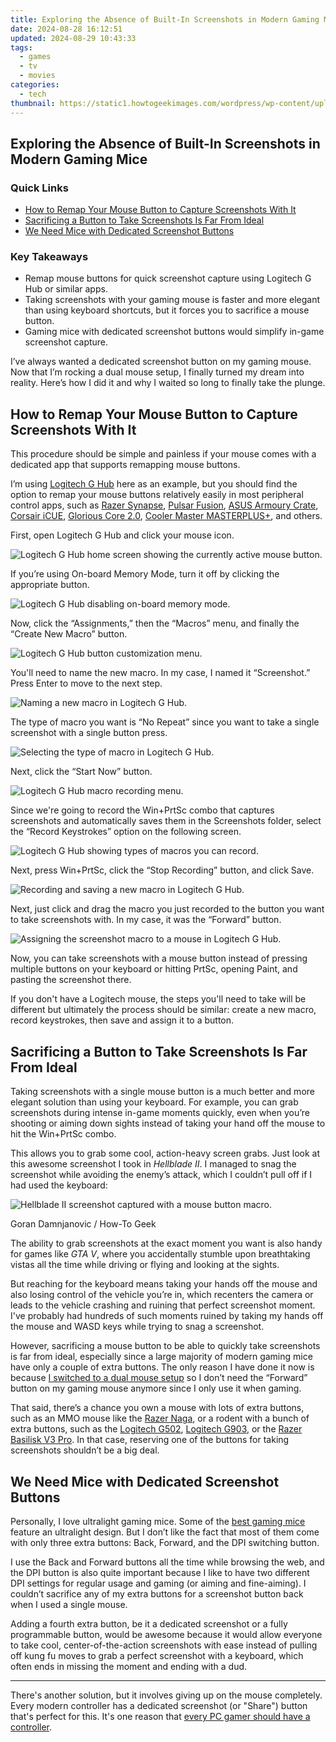 ```yaml
---
title: Exploring the Absence of Built-In Screenshots in Modern Gaming Mice
date: 2024-08-28 16:12:51
updated: 2024-08-29 10:43:33
tags:
  - games
  - tv
  - movies
categories:
  - tech
thumbnail: https://static1.howtogeekimages.com/wordpress/wp-content/uploads/2023/11/person-using-a-gaming-mouse-under-pink-neon-lights-next-to-an-rgb-keyboard.jpg
---
```


## Exploring the Absence of Built-In Screenshots in Modern Gaming Mice

### Quick Links

* [How to Remap Your Mouse Button to Capture Screenshots With It](https://pokemon-go-android.techidaily.com/in-2024-unova-stone-pokemon-go-evolution-list-and-how-catch-them-for-realme-11x-5g-drfone-by-drfone-virtual-android/)
* [Sacrificing a Button to Take Screenshots Is Far From Ideal](https://win11-tips.techidaily.com/switchtonightvisioninnotepadwin/)
* [We Need Mice with Dedicated Screenshot Buttons](https://sound-tweaking.techidaily.com/in-2024-top-5-digital-audio-file-organizers-for-seamless-mp3-management/)

### Key Takeaways

* Remap mouse buttons for quick screenshot capture using Logitech G Hub or similar apps.
* Taking screenshots with your gaming mouse is faster and more elegant than using keyboard shortcuts, but it forces you to sacrifice a mouse button.
* Gaming mice with dedicated screenshot buttons would simplify in-game screenshot capture.

 I’ve always wanted a dedicated screenshot button on my gaming mouse. Now that I’m rocking a dual mouse setup, I finally turned my dream into reality. Here’s how I did it and why I waited so long to finally take the plunge.

##  How to Remap Your Mouse Button to Capture Screenshots With It

 This procedure should be simple and painless if your mouse comes with a dedicated app that supports remapping mouse buttons.

 I’m using [Logitech G Hub](https://www.logitechg.com/en-us/innovation/g-hub.html) here as an example, but you should find the option to remap your mouse buttons relatively easily in most peripheral control apps, such as [Razer Synapse](https://razer.a9yw.net/c/156932/642901/10229?subId1=UUhtgUeUpU2004276&subId2=ehtg&u=https%3A%2F%2Fwww.razer.com%2Fsynapse-3), [Pulsar Fusion](https://www.pulsar.gg/pages/download), [ASUS Armoury Crate](https://rog.asus.com/mice-mouse-pads/mice/ambidextrous/rog-harpe-ace-aim-lab-edition-model/helpdesk%5Fdownload/), [Corsair iCUE](https://www.corsair.com/us/en/s/downloads), [Glorious Core 2.0](https://www.gloriousgaming.com/pages/software), [Cooler Master MASTERPLUS+](https://masterplus.coolermaster.com/), and others.

 First, open Logitech G Hub and click your mouse icon.

![Logitech G Hub home screen showing the currently active mouse button.](https://static1.howtogeekimages.com/wordpress/wp-content/uploads/2024/07/how-to-add-a-screenshot-button-to-your-mouse-01.png) 

 If you’re using On-board Memory Mode, turn it off by clicking the appropriate button.

![Logitech G Hub disabling on-board memory mode.](https://static1.howtogeekimages.com/wordpress/wp-content/uploads/2024/07/how-to-add-a-screenshot-button-to-your-mouse-02.png) 

 Now, click the “Assignments,” then the “Macros” menu, and finally the “Create New Macro” button.

![Logitech G Hub button customization menu.](https://static1.howtogeekimages.com/wordpress/wp-content/uploads/2024/07/how-to-add-a-screenshot-button-to-your-mouse-03.png) 

 You'll need to name the new macro. In my case, I named it “Screenshot.” Press Enter to move to the next step.

![Naming a new macro in Logitech G Hub.](https://static1.howtogeekimages.com/wordpress/wp-content/uploads/2024/07/how-to-add-a-screenshot-button-to-your-mouse-04.png) 

 The type of macro you want is “No Repeat” since you want to take a single screenshot with a single button press.

![Selecting the type of macro in Logitech G Hub.](https://static1.howtogeekimages.com/wordpress/wp-content/uploads/2024/07/how-to-add-a-screenshot-button-to-your-mouse-05.png) 

 Next, click the “Start Now” button.

![Logitech G Hub macro recording menu.](https://static1.howtogeekimages.com/wordpress/wp-content/uploads/2024/07/how-to-add-a-screenshot-button-to-your-mouse-06.png) 

 Since we're going to record the Win+PrtSc combo that captures screenshots and automatically saves them in the Screenshots folder, select the “Record Keystrokes” option on the following screen.

![Logitech G Hub showing types of macros you can record.](https://static1.howtogeekimages.com/wordpress/wp-content/uploads/2024/07/how-to-add-a-screenshot-button-to-your-mouse-07.png) 

 Next, press Win+PrtSc, click the “Stop Recording” button, and click Save.

![Recording and saving a new macro in Logitech G Hub.](https://static1.howtogeekimages.com/wordpress/wp-content/uploads/2024/07/how-to-add-a-screenshot-button-to-your-mouse-08.png) 

 Next, just click and drag the macro you just recorded to the button you want to take screenshots with. In my case, it was the “Forward” button.

![Assigning the screenshot macro to a mouse in Logitech G Hub.](https://static1.howtogeekimages.com/wordpress/wp-content/uploads/2024/07/how-to-add-a-screenshot-button-to-your-mouse-09.png) 

 Now, you can take screenshots with a mouse button instead of pressing multiple buttons on your keyboard or hitting PrtSc, opening Paint, and pasting the screenshot there.

 If you don't have a Logitech mouse, the steps you'll need to take will be different but ultimately the process should be similar: create a new macro, record keystrokes, then save and assign it to a button.

##  Sacrificing a Button to Take Screenshots Is Far From Ideal

 Taking screenshots with a single mouse button is a much better and more elegant solution than using your keyboard. For example, you can grab screenshots during intense in-game moments quickly, even when you’re shooting or aiming down sights instead of taking your hand off the mouse to hit the Win+PrtSc combo.

 This allows you to grab some cool, action-heavy screen grabs. Just look at this awesome screenshot I took in _Hellblade II_. I managed to snag the screenshot while avoiding the enemy’s attack, which I couldn’t pull off if I had used the keyboard:

![Hellblade II screenshot captured with a mouse button macro.](https://static1.howtogeekimages.com/wordpress/wp-content/uploads/2024/07/screenshot-1319.png) 

Goran Damnjanovic / How-To Geek

 The ability to grab screenshots at the exact moment you want is also handy for games like _GTA V_, where you accidentally stumble upon breathtaking vistas all the time while driving or flying and looking at the sights.

 But reaching for the keyboard means taking your hands off the mouse and also losing control of the vehicle you’re in, which recenters the camera or leads to the vehicle crashing and ruining that perfect screenshot moment. I've probably had hundreds of such moments ruined by taking my hands off the mouse and WASD keys while trying to snag a screenshot.

 However, sacrificing a mouse button to be able to quickly take screenshots is far from ideal, especially since a large majority of modern gaming mice have only a couple of extra buttons. The only reason I have done it now is because [I switched to a dual mouse setup](https://screen-mirror.techidaily.com/guide-to-mirror-your-itel-s23-to-other-android-devices-drfone-by-drfone-android/) so I don’t need the “Forward” button on my gaming mouse anymore since I only use it when gaming.

 That said, there’s a chance you own a mouse with lots of extra buttons, such as an MMO mouse like the [Razer Naga](https://razer.a9yw.net/c/156932/642901/10229?subId1=UUhtgUeUpU2004276&subId2=ehtg&u=https%3A%2F%2Fwww.razer.com%2Fpc%2Fgaming-mice%2Fnaga-line), or a rodent with a bunch of extra buttons, such as the [Logitech G502](https://some-skills.techidaily.com/master-iphone-cams-with-these-hacks-for-2024/), [Logitech G903](https://www.logitechg.com/en-us/products/gaming-mice/g903-hero-wireless-gaming-mouse.910-005670.html), or the [Razer Basilisk V3 Pro](https://razer.a9yw.net/c/156932/642901/10229?subId1=UUhtgUeUpU2004276&subId2=ehtg&u=https%3A%2F%2Fwww.razer.com%2Fgaming-mice%2Frazer-basilisk-v3-pro). In that case, reserving one of the buttons for taking screenshots shouldn’t be a big deal.

##  We Need Mice with Dedicated Screenshot Buttons

 Personally, I love ultralight gaming mice. Some of the [best gaming mice](https://extra-lessons.techidaily.com/a-curated-compilation-of-online-videoaudio-magicians/) feature an ultralight design. But I don’t like the fact that most of them come with only three extra buttons: Back, Forward, and the DPI switching button.

 I use the Back and Forward buttons all the time while browsing the web, and the DPI button is also quite important because I like to have two different DPI settings for regular usage and gaming (or aiming and fine-aiming). I couldn’t sacrifice any of my extra buttons for a screenshot button back when I used a single mouse.

 Adding a fourth extra button, be it a dedicated screenshot or a fully programmable button, would be awesome because it would allow everyone to take cool, center-of-the-action screenshots with ease instead of pulling off kung fu moves to grab a perfect screenshot with a keyboard, which often ends in missing the moment and ending with a dud.

---

 There's another solution, but it involves giving up on the mouse completely. Every modern controller has a dedicated screenshot (or "Share") button that's perfect for this. It's one reason that [every PC gamer should have a controller](https://extra-lessons.techidaily.com/step-by-step-to-mastering-adobes-cloud-storage-capabilities-and-options/).

<ins class="adsbygoogle"
     style="display:block"
     data-ad-format="autorelaxed"
     data-ad-client="ca-pub-7571918770474297"
     data-ad-slot="1223367746"></ins>



<ins class="adsbygoogle"
     style="display:block"
     data-ad-client="ca-pub-7571918770474297"
     data-ad-slot="8358498916"
     data-ad-format="auto"
     data-full-width-responsive="true"></ins>
